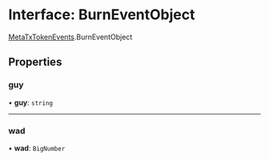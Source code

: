 # Interface: BurnEventObject

[MetaTxTokenEvents](../modules/MetaTxTokenEvents.md).BurnEventObject

## Properties

### guy

• **guy**: `string`

___

### wad

• **wad**: `BigNumber`
